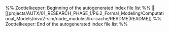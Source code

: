 %% Zoottelkeeper: Beginning of the autogenerated index file list  %%
📄 [[projects/AUTX/01_RESEARCH_PHASE_1/P6.2_Formal_Modeling/Computational_Models/mvu2-sim/node_modules/lru-cache/README|README]]
%% Zoottelkeeper: End of the autogenerated index file list  %%

